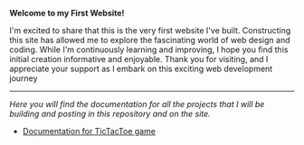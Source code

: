 **Welcome to my First Website!**


I'm excited to share that this is the very first website I've built. Constructing this site has allowed me to explore the fascinating world of web design and coding. While I'm continuously learning and improving, I hope you find this initial creation informative and enjoyable. Thank you for visiting, and I appreciate your support as I embark on this exciting web development journey


----------------------------------------------

_Here you will find the documentation for all the projects that I will be building and posting in this repository and on the site._

- [Documentation for TicTacToe game](Documentation.md)
